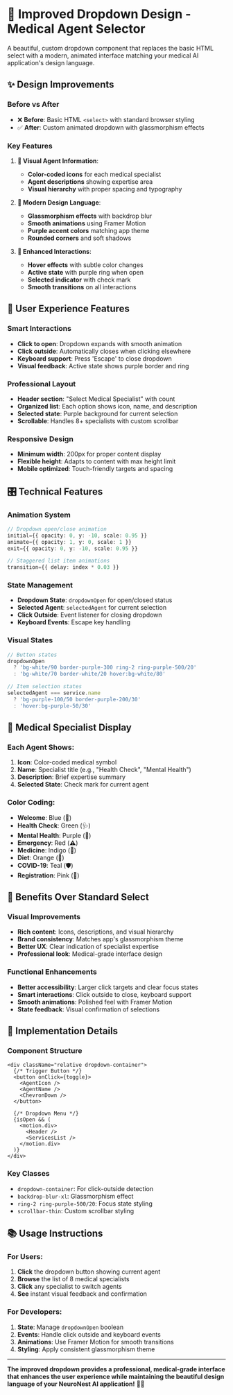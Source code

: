 # 🎨 Improved Dropdown Design - Medical Agent Selector

A beautiful, custom dropdown component that replaces the basic HTML select with a modern, animated interface matching your medical AI application's design language.

## ✨ **Design Improvements**

### **Before vs After**
- ❌ **Before**: Basic HTML `<select>` with standard browser styling
- ✅ **After**: Custom animated dropdown with glassmorphism effects

### **Key Features**

1. **🎯 Visual Agent Information**:
   - **Color-coded icons** for each medical specialist
   - **Agent descriptions** showing expertise area
   - **Visual hierarchy** with proper spacing and typography

2. **🎨 Modern Design Language**:
   - **Glassmorphism effects** with backdrop blur
   - **Smooth animations** using Framer Motion
   - **Purple accent colors** matching app theme
   - **Rounded corners** and soft shadows

3. **🚀 Enhanced Interactions**:
   - **Hover effects** with subtle color changes
   - **Active state** with purple ring when open
   - **Selected indicator** with check mark
   - **Smooth transitions** on all interactions

## 📱 **User Experience Features**

### **Smart Interactions**
- **Click to open**: Dropdown expands with smooth animation
- **Click outside**: Automatically closes when clicking elsewhere
- **Keyboard support**: Press 'Escape' to close dropdown
- **Visual feedback**: Active state shows purple border and ring

### **Professional Layout**
- **Header section**: "Select Medical Specialist" with count
- **Organized list**: Each option shows icon, name, and description
- **Selected state**: Purple background for current selection
- **Scrollable**: Handles 8+ specialists with custom scrollbar

### **Responsive Design**
- **Minimum width**: 200px for proper content display
- **Flexible height**: Adapts to content with max height limit
- **Mobile optimized**: Touch-friendly targets and spacing

## 🎛️ **Technical Features**

### **Animation System**
```typescript
// Dropdown open/close animation
initial={{ opacity: 0, y: -10, scale: 0.95 }}
animate={{ opacity: 1, y: 0, scale: 1 }}
exit={{ opacity: 0, y: -10, scale: 0.95 }}

// Staggered list item animations
transition={{ delay: index * 0.03 }}
```

### **State Management**
- **Dropdown State**: `dropdownOpen` for open/closed status
- **Selected Agent**: `selectedAgent` for current selection
- **Click Outside**: Event listener for closing dropdown
- **Keyboard Events**: Escape key handling

### **Visual States**
```typescript
// Button states
dropdownOpen 
  ? 'bg-white/90 border-purple-300 ring-2 ring-purple-500/20' 
  : 'bg-white/70 border-white/20 hover:bg-white/80'

// Item selection states
selectedAgent === service.name 
  ? 'bg-purple-100/50 border-purple-200/30' 
  : 'hover:bg-purple-50/30'
```

## 🏥 **Medical Specialist Display**

### **Each Agent Shows**:
1. **Icon**: Color-coded medical symbol
2. **Name**: Specialist title (e.g., "Health Check", "Mental Health")
3. **Description**: Brief expertise summary
4. **Selected State**: Check mark for current agent

### **Color Coding**:
- **Welcome**: Blue (👤)
- **Health Check**: Green (🩺)  
- **Mental Health**: Purple (🧠)
- **Emergency**: Red (⚠️)
- **Medicine**: Indigo (💊)
- **Diet**: Orange (🍎)
- **COVID-19**: Teal (🛡️)
- **Registration**: Pink (👥)

## 🎯 **Benefits Over Standard Select**

### **Visual Improvements**
- **Rich content**: Icons, descriptions, and visual hierarchy
- **Brand consistency**: Matches app's glassmorphism theme
- **Better UX**: Clear indication of specialist expertise
- **Professional look**: Medical-grade interface design

### **Functional Enhancements**
- **Better accessibility**: Larger click targets and clear focus states
- **Smart interactions**: Click outside to close, keyboard support
- **Smooth animations**: Polished feel with Framer Motion
- **State feedback**: Visual confirmation of selections

## 🔧 **Implementation Details**

### **Component Structure**
```tsx
<div className="relative dropdown-container">
  {/* Trigger Button */}
  <button onClick={toggle}>
    <AgentIcon />
    <AgentName />
    <ChevronDown />
  </button>
  
  {/* Dropdown Menu */}
  {isOpen && (
    <motion.div>
      <Header />
      <ServicesList />
    </motion.div>
  )}
</div>
```

### **Key Classes**
- `dropdown-container`: For click-outside detection
- `backdrop-blur-xl`: Glassmorphism effect
- `ring-2 ring-purple-500/20`: Focus state styling
- `scrollbar-thin`: Custom scrollbar styling

## 📚 **Usage Instructions**

### **For Users**:
1. **Click** the dropdown button showing current agent
2. **Browse** the list of 8 medical specialists
3. **Click** any specialist to switch agents
4. **See** instant visual feedback and confirmation

### **For Developers**:
1. **State**: Manage `dropdownOpen` boolean
2. **Events**: Handle click outside and keyboard events
3. **Animations**: Use Framer Motion for smooth transitions
4. **Styling**: Apply consistent glassmorphism theme

---

**The improved dropdown provides a professional, medical-grade interface that enhances the user experience while maintaining the beautiful design language of your NeuroNest AI application!** 🏥✨ 